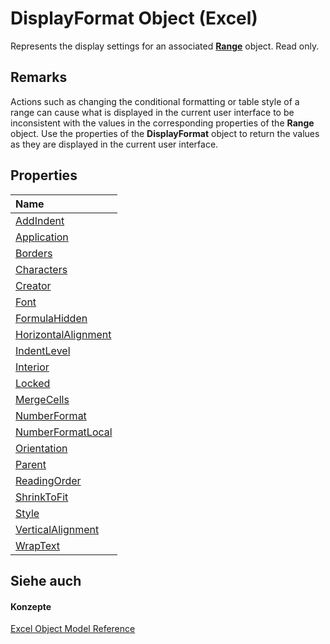 
# DisplayFormat Object (Excel)

Represents the display settings for an associated  **[Range](b8207778-0dcc-4570-1234-f130532cc8cd.md)** object. Read only.


## Remarks

Actions such as changing the conditional formatting or table style of a range can cause what is displayed in the current user interface to be inconsistent with the values in the corresponding properties of the  **Range** object. Use the properties of the **DisplayFormat** object to return the values as they are displayed in the current user interface.


## Properties



|**Name**|
|:-----|
|[AddIndent](65574daf-b102-341b-9bac-43cf72c3b94c.md)|
|[Application](ba7948d5-24cd-3525-186e-15df6843214e.md)|
|[Borders](2768a8b7-b11f-fe44-5b2a-c47fb18c5a09.md)|
|[Characters](42e0518f-204d-c0cd-2401-dd1fb8f142e4.md)|
|[Creator](6e3749be-adec-bb6c-dc24-232e5046ef12.md)|
|[Font](9b3a1e4e-de59-c00e-bbca-e76d7b283456.md)|
|[FormulaHidden](3db0fd6b-da1b-f19a-e859-a949b5f4d2b3.md)|
|[HorizontalAlignment](601042fa-3bc9-4a5c-573a-fdf9e9a5717a.md)|
|[IndentLevel](4b7cdb95-c613-799f-7bfd-667506018722.md)|
|[Interior](c0687719-345c-4f64-d769-5be234489027.md)|
|[Locked](32941867-c714-cfa1-ad16-c214e745580e.md)|
|[MergeCells](ae8686ac-8244-dc6a-3f99-6326e090b143.md)|
|[NumberFormat](516faa6b-177a-7166-8526-10ebba5531a5.md)|
|[NumberFormatLocal](0f364ecd-ec4d-f378-12d5-b67fec62336a.md)|
|[Orientation](e60e9ee7-814e-9649-7eb4-fb7847eaa008.md)|
|[Parent](18f2db9a-3228-5b67-e401-dfdbc109317e.md)|
|[ReadingOrder](d98602cd-3b5c-64f2-1ddf-27aa0e0539b1.md)|
|[ShrinkToFit](7a2a6b27-64de-b1f3-800a-3ff1f4727af8.md)|
|[Style](34dc5922-a61d-2cc1-cd5d-d9ae68f3f832.md)|
|[VerticalAlignment](a3f78544-ad72-2314-a05a-3ba6136220cd.md)|
|[WrapText](993b713c-5250-fb4a-89b3-40ccc7a0ce7f.md)|

## Siehe auch


#### Konzepte


[Excel Object Model Reference](11ea8598-8a20-92d5-f98b-0da04263bf2c.md)